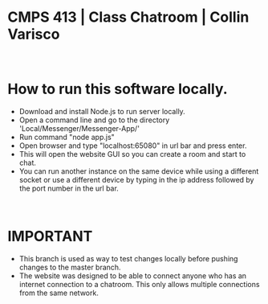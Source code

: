 <h1>CMPS 413 | Class Chatroom | Collin Varisco </h1> <br />

  <h1>How to run this software locally.</h1> 
  <ul>
    <li> Download and install Node.js to run server locally.</li> 
    <li> Open a command line and go to the directory 'Local/Messenger/Messenger-App/' </li>
    <li> Run command "node app.js"  </li>
    <li> Open browser and type "localhost:65080" in url bar and press enter. </li>
    <li> This will open the website GUI so you can create a room and start to chat.</li>
    <li> You can run another instance on the same device while using a different socket or use a different device by typing in the ip address followed by the port number in the url bar. </li>
  </ul>
  </br>

  <h1>IMPORTANT</h1>
  <ul> 
    <li> This branch is used as way to test changes locally before pushing changes to the master branch. </li>
    <li> The website was designed to be able to connect anyone who has an internet connection to a chatroom. This only allows multiple connections from the same network. </li>
  </ul>
  </br>




